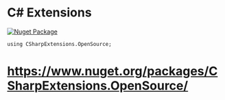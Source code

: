 # C# Extensions

[![Nuget Package](https://github.com/csharp-extensions/General/actions/workflows/nugetPackage.yml/badge.svg)](https://github.com/csharp-extensions/General/actions/workflows/nugetPackage.yml)

```
using CSharpExtensions.OpenSource;
```

# https://www.nuget.org/packages/CSharpExtensions.OpenSource/
